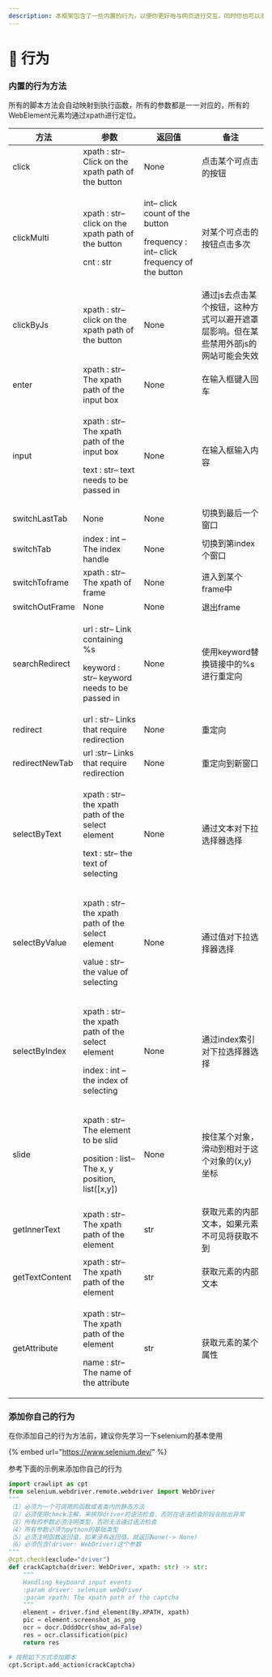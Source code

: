 ```yaml
---
description: 本框架包含了一些内置的行为，以便你更好地与网页进行交互。同时你也可以添加自己的行为方法，进行扩展。
---
```


# 🐻 行为

### 内置的行为方法

所有的脚本方法会自动映射到执行函数，所有的参数都是一一对应的，所有的WebElement元素均通过xpath进行定位。

| 方法             | 参数                                                                                                  | 返回值                                                                                        | 备注                                           |
| -------------- | --------------------------------------------------------------------------------------------------- | ------------------------------------------------------------------------------------------ | -------------------------------------------- |
| click          | xpath : str– Click on the xpath path of the button                                                  | None                                                                                       | 点击某个可点击的按钮                                   |
| clickMulti     | <p>xpath : str– click on the xpath path of the button</p><p>cnt : str</p>                           | <p>int– click count of the button</p><p>frequency : int– click frequency of the button</p> | 对某个可点击的按钮点击多次                                |
| clickByJs      | xpath : str– click on the xpath path of the button                                                  | None                                                                                       | 通过js去点击某个按钮，这种方式可以避开遮罩层影响。但在某些禁用外部js的网站可能会失效 |
| enter          | xpath : str– The xpath path of the input box                                                        | None                                                                                       | 在输入框键入回车                                     |
| input          | <p>xpath : str– The xpath path of the input box</p><p>text : str– text needs to be passed in</p>    | None                                                                                       | 在输入框输入内容                                     |
| switchLastTab  | None                                                                                                | None                                                                                       | 切换到最后一个窗口                                    |
| switchTab      | index : int – The index handle                                                                      | None                                                                                       | 切换到第index个窗口                                 |
| switchToframe  | xpath : str– The xpath of frame                                                                     | None                                                                                       | 进入到某个frame中                                  |
| switchOutFrame | None                                                                                                | None                                                                                       | 退出frame                                      |
| searchRedirect | <p>url : str– Link containing %s</p><p>keyword : str– keyword needs to be passed in</p>             | None                                                                                       | 使用keyword替换链接中的%s进行重定向                       |
| redirect       | url : str– Links that require redirection                                                           | None                                                                                       | 重定向                                          |
| redirectNewTab | url :str– Links that require redirection                                                            | None                                                                                       | 重定向到新窗口                                      |
| selectByText   | <p>xpath : str– the xpath path of the select element</p><p>text : str– the text of selecting</p>    | None                                                                                       | 通过文本对下拉选择器选择                                 |
| selectByValue  | <p>xpath : str– the xpath path of the select element</p><p>value : str– the value of selecting</p>  | None                                                                                       | 通过值对下拉选择器选择                                  |
| selectByIndex  | <p>xpath : str– the xpath path of the select element</p><p>index : int – the index of selecting</p> | None                                                                                       | 通过index索引对下拉选择器选择                            |
| slide          | <p>xpath : str– The element to be slid</p><p>position : list– The x, y position, list([x,y])</p>    | None                                                                                       | 按住某个对象，滑动到相对于这个对象的(x,y)坐标                    |
| getInnerText   | xpath : str– The xpath path of the element                                                          | str                                                                                        | 获取元素的内部文本，如果元素不可见将获取不到                       |
| getTextContent | xpath : str– The xpath path of the element                                                          | str                                                                                        | 获取元素的内部文本                                    |
| getAttribute   | <p>xpath : str– The xpath path of the element</p><p>name : str– The name of the attribute</p>       | str                                                                                        | 获取元素的某个属性                                    |

### 添加你自己的行为

在你添加自己的行为方法前，建议你先学习一下selenium的基本使用

{% embed url="https://www.selenium.dev/" %}

参考下面的示例来添加你自己的行为

```python
import crawlipt as cpt
from selenium.webdriver.remote.webdriver import WebDriver
"""
（1）必须为一个可调用的函数或者类内的静态方法
（2）必须使用check注解，来排除driver的语法检查，否则在语法检查阶段会抛出异常
（3）所有的参数必须注明类型，否则无法通过语法检查
（4）所有参数必须为python的基础类型
（5）必须注明函数返回值，如果没有返回值，就返回None(-> None)
（6）必须包含(driver: WebDriver)这个参数
"""
@cpt.check(exclude="driver")  
def crackCaptcha(driver: WebDriver, xpath: str) -> str:
    """
    Handling keyboard input events
    :param driver: selenium webdriver
    :param xpath: The xpath path of the captcha
    """
    element = driver.find_element(By.XPATH, xpath)
    pic = element.screenshot_as_png
    ocr = docr.DdddOcr(show_ad=False)
    res = ocr.classification(pic)
    return res

# 按照如下方式添加脚本
cpt.Script.add_action(crackCaptcha)
```

